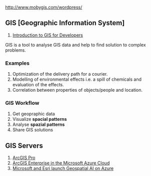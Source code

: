 http://www.mobygis.com/wordpress/  

## GIS [Geographic Information System]

1. [Introduction to GIS for Developers](https://app.pluralsight.com/player?course=gis-introduction-developers&author=jason-hine&name=gis-introduction-developers-m0&clip=0&mode=live)  

GIS is a tool to analyse GIS data and help to find solution
to complex problems.

### Examples

1. Optimization of the delivery path for a courier.
2. Modelling of environmental effects i.e. a spill of chemicals and evaluation of the effects.
3. Correlation between properties of objects/people and location.

### GIS Workflow

1. Get geopraphic data
2. Visualize **spacial patterns**
3. Analyse **spazial patterns**
4. Share GIS solutions

## GIS Servers

1. [ArcGIS Pro](https://www.esri.com/en-us/arcgis/products/arcgis-pro/overview)
2. [ArcGIS Enterprise in the Microsoft Azure Cloud](https://www.youtube.com/watch?v=fpg9kwyo-mI)
2. [Microsoft and Esri launch Geospatial AI on Azure](https://azure.microsoft.com/en-gb/blog/microsoft-and-esri-launch-geospatial-ai-on-azure/)  